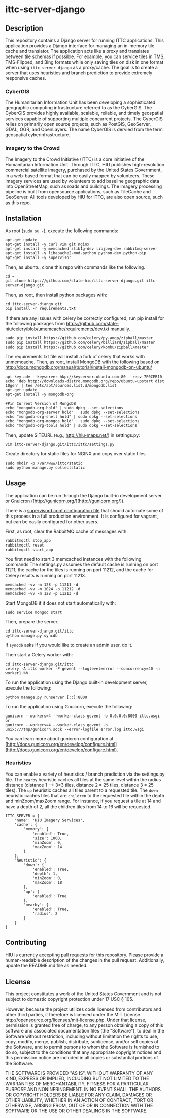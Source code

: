 ittc-server-django
==================

## Description

This repository contains a Django server for running ITTC applications.  This application provides a Django interface for managing an in-memory tile cache and translator.  The application acts like a proxy and translates between tile schemas if possible.  For example, you can service tiles in TMS, TMS-Flipped, and Bing formats while only saving tiles on disk in one format when using `ittc-server-django` as a proxy/cache.  The goal is to create a server that uses heuristics and branch prediction to provide extremely responsive caches.

### CyberGIS
The Humanitarian Information Unit has been developing a sophisticated geographic computing infrastructure referred to as the CyberGIS. The CyberGIS provides highly available, scalable, reliable, and timely geospatial services capable of supporting multiple concurrent projects.  The CyberGIS relies on primarily open source projects, such as PostGIS, GeoServer, GDAL, OGR, and OpenLayers.  The name CyberGIS is dervied from the term geospatial cyberinfrastructure.

### Imagery to the Crowd
The Imagery to the Crowd Initiative (ITTC) is a core initiative of the Humanitarian Information Unit.  Through ITTC, HIU publishes high-resolution commercial satellite imagery, purchased by the United States Government, in a web-based format that can be easily mapped by volunteers.  These imagery services are used by volunteers to add baseline geographic data into OpenStreetMap, such as roads and buildings.  The imagery processing pipeline is built from opensource applications, such as TileCache and GeoServer.  All tools developed by HIU for ITTC, are also open source, such as this repo.

## Installation

As root (`sudo su -`), execute the following commands:

```
apt-get update
apt-get install -y curl vim git nginx
apt-get install -y memcached zlib1g-dev libjpeg-dev rabbitmq-server
apt-get install -y libapache2-mod-python python-dev python-pip
apt-get install -y supervisor
```

Then, as ubuntu, clone this repo with commands like the following.

```
cd ~
git clone https://github.com/state-hiu/ittc-server-django.git ittc-server-django.git
```

Then, as root, then install python packages with:
```
cd ittc-server-django.git
pip install -r requirements.txt
```

If there are any issues with celery be correctly configured, run pip install for the following packages from https://github.com/state-hiu/celery/blob/umemcache/requirements/dev.txt manually.

```
sudo pip install https://github.com/celery/py-amqp/zipball/master
sudo pip install https://github.com/celery/billiard/zipball/master
sudo pip install https://github.com/celery/kombu/zipball/master
```

The requirements.txt file will install a fork of celery that works with unmemcache.  Then, as root, install MongoDB with the following based on http://docs.mongodb.org/manual/tutorial/install-mongodb-on-ubuntu/

```
apt-key adv --keyserver hkp://keyserver.ubuntu.com:80 --recv 7F0CEB10
echo 'deb http://downloads-distro.mongodb.org/repo/ubuntu-upstart dist 10gen' | tee /etc/apt/sources.list.d/mongodb.list
apt-get update
apt-get install -y mongodb-org

#Pin Current Version of MongoDB
echo "mongodb-org hold" | sudo dpkg --set-selections
echo "mongodb-org-server hold" | sudo dpkg --set-selections
echo "mongodb-org-shell hold" | sudo dpkg --set-selections
echo "mongodb-org-mongos hold" | sudo dpkg --set-selections
echo "mongodb-org-tools hold" | sudo dpkg --set-selections`
```

Then, update SITEURL (e.g., http://hiu-maps.net/) in settings.py:

```
vim ittc-server-django.git/ittc/ittc/settings.py
```

Create directory for static files for NGINX and copy over static files.

```
sudo mkdir -p /var/www/ittc/static
sudo python manage.py collectstatic
```

## Usage

The application can be run through the Django built-in development server or Gnuicron ([http://gunicorn.org/](http://gunicorn.org/)).

There is a [supervisord.conf configuration file](https://github.com/state-hiu/ittc-server-django/blob/master/supervisord.conf) that should automate some of this process in a full production environment.  It is configured for vagrant, but can be easily configured for other users.

First, as root, clear the RabbitMQ cache of messages with:

```
rabbitmqctl stop_app
rabbitmqctl reset
rabbitmqctl start_app
```


You first need to start 3 memcached instances with the following commands  The settings.py assumes the default cache is running on port 11211, the cache for the tiles is running on port 11212, and the cache for Celery results is running on port 11213.

```
memcached -vv -m 128 -p 11211 -d
memcached -vv -m 1024 -p 11212 -d
memcached -vv -m 128 -p 11213 -d
```

Start MongoDB if it does not start automatically with:

```
sudo service mongod start
```

Then, prepare the server.

```
cd ittc-server-django.git/ittc
python manage.py syncdb
```

If `syncdb` asks if you would like to create an admin user, do it. 

Then start a Celery worker with:

```
cd ittc-server-django.git/ittc
celery -A ittc worker -P gevent --loglevel=error --concurrency=40 -n worker1.%h
```

To run the application using the Django built-in development server, execute the following:

```
python manage.py runserver [::]:8000
```

To run the application using Gnuicorn, execute the following:

```
gunicorn --workers=4 --worker-class gevent -b 0.0.0.0:8000 ittc.wsgi
or
gunicorn --workers=4 --worker-class gevent -b unix:///tmp/gunicorn.sock --error-logfile error.log ittc.wsgi
```

You can learn more about gunicron configuration at [http://docs.gunicorn.org/en/develop/configure.html](http://docs.gunicorn.org/en/develop/configure.html).

### Heuristics

You can enable a variety of heuristics / branch prediction via the settings.py file.  The `nearby` heuristic caches all tiles at the same level within the radius distance (distance 1 --> 3*3 tiles, distance 2 = 25 tiles, distance 3 = 25 tiles).  The `up` heuristic caches all tiles parent to a requested tile.  The `down` heuristic caches tiles that are `children` to the requested tile within the depth and minZoom/maxZoom range.  For instance, if you request a tile at 14 and have a depth of 2, all the children tiles from 14 to 16 will be requested.

```
ITTC_SERVER = {
    'name': 'HIU Imagery Services',
    'cache': {
        'memory': {
            'enabled': True,
            'size': 1000,
            'minZoom': 0,
            'maxZoom': 14
        }
    },
    'heuristic': {
        'down': {
            'enabled': True,
            'depth': 1,
            'minZoom': 0,
            'maxZoom': 18
        },
        'up': {
            'enabled': True
        },
        'nearby': {
            'enabled': True,
            'radius': 2
        }
    }
}
```

## Contributing

HIU is currently accepting pull requests for this repository. Please provide a human-readable description of the changes in the pull request. Additionally, update the README.md file as needed.

## License
This project constitutes a work of the United States Government and is not subject to domestic copyright protection under 17 USC § 105.

However, because the project utilizes code licensed from contributors and other third parties, it therefore is licensed under the MIT License. http://opensource.org/licenses/mit-license.php. Under that license, permission is granted free of charge, to any person obtaining a copy of this software and associated documentation files (the "Software"), to deal in the Software without restriction, including without limitation the rights to use, copy, modify, merge, publish, distribute, sublicense, and/or sell copies of the Software, and to permit persons to whom the Software is furnished to do so, subject to the conditions that any appropriate copyright notices and this permission notice are included in all copies or substantial portions of the Software.

THE SOFTWARE IS PROVIDED "AS IS", WITHOUT WARRANTY OF ANY KIND, EXPRESS OR IMPLIED, INCLUDING BUT NOT LIMITED TO THE WARRANTIES OF MERCHANTABILITY, FITNESS FOR A PARTICULAR PURPOSE AND NONINFRINGEMENT. IN NO EVENT SHALL THE AUTHORS OR COPYRIGHT HOLDERS BE LIABLE FOR ANY CLAIM, DAMAGES OR OTHER LIABILITY, WHETHER IN AN ACTION OF CONTRACT, TORT OR OTHERWISE, ARISING FROM, OUT OF OR IN CONNECTION WITH THE SOFTWARE OR THE USE OR OTHER DEALINGS IN THE SOFTWARE.
